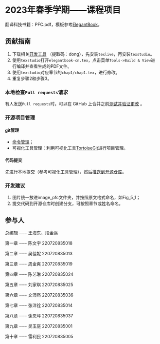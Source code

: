 
# 2023年春季学期——课程项目

翻译科技书籍：PFC.pdf，模板参考[ElegantBook](https://github.com/ElegantLaTeX/ElegantBook)。

## 贡献指南
1. 下载相关[开发工具](https://pan.baidu.com/s/1_ZLBRmA15gJzlRNJZYJElw) （提取码：dong），先安装`texlive`，再安装`texstudio`。
2. 使用`texstudio`打开`elegantbook-cn.tex`，点击菜单`Tools->Build & View`进行编译并查看生成的PDF文件。
3. 使用`texstudio`对应章节的`chap1/chap1.tex`，进行修改。
4. 重复步骤2和步骤3。

### 本地检查`Pull requests`请求
有人发送`Pull requests`时，可以在 GitHub 上合并之前[测试并验证更改](https://docs.github.com/zh/pull-requests/collaborating-with-pull-requests/reviewing-changes-in-pull-requests/checking-out-pull-requests-locally) 。

### 开源项目管理

#### git管理

- [命令管理](https://blog.csdn.net/weixin_45682261/article/details/124003706)；
- 可视化工具管理：利用可视化工具[TortoiseGit](https://blog.csdn.net/xwnxwn/article/details/108694863)进行项目管理。

#### 代码提交

先进行本地提交（参考可视化工具管理），然后[推送到开源仓库](https://github.com/OpenHUTB/bazaar/issues/19#issuecomment-1471533397)。

### 开发建议

1. 图片统一放进image_pfc文件夹，并按照原文格式命名，如Fig_5_1；
2. 提交代码到开源仓库时创建分支，可按照章节或姓名命名。

## 参与人

总编辑 ---- 王海东、段金焱

第一章  ---- 陈文宇 220720835018

第二章  ---- 吴佳妮 220720835013

第三章  ---- 周金爽 220720835019

第四章  ---- 陈艺琳 220720835024

第五章  ---- 刘家琪 220720835025

第六章  ---- 文沛然 220720835036

第七章  ---- 张洋铨 220720835014

第八章  ---- 谢恩坪 220720835037

第九章  ---- 吴玉庭 220720835001

第十章  ---- 雷利民 220720835005
